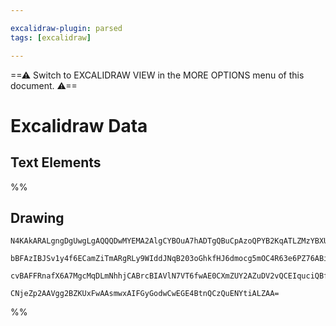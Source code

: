 ```yaml
---

excalidraw-plugin: parsed
tags: [excalidraw]

---
```

==⚠  Switch to EXCALIDRAW VIEW in the MORE OPTIONS menu of this document. ⚠==


# Excalidraw Data
## Text Elements
%%
## Drawing
```compressed-json
N4KAkARALgngDgUwgLgAQQQDwMYEMA2AlgCYBOuA7hADTgQBuCpAzoQPYB2KqATLZMzYBXUtiRoIACyhQ4zZAHoFAc0JRJQgEYA6bGwC2CgF7N6hbEcK4OCtptbErHALRY8RMpWdx8Q1TdIEfARcZgRmBShcZQUebTiAFho6IIR9BA4oZm4AbQBdfghcODgAZSiocVRQMEh1NKqIImVpZNqGQgQKACFcbABrZVJhDmIAYTZ8NlJuCABiADMl5bbI

bBFAzIBJSv1y4f6ECamZiTmARgRLy9WIddJNqB203oGhkfHJ6dmocg5mOC4R63e6PZ76ABihHw+HKMGCs0EHhBGwyT12+zYhwA6iR1Nw+OA1qjthjfliEHCERIkSQUQ80eCAErCFoccLZNDnfjEhmktIAeUB2DUMG45wADBKeXcSei0hDOFAIbh9NCxVyZaDGbtFZlSoQjFUeNKibK+fL9AAVLBQACCzS4EmCCyg9LBZKB9oebAokhCxG4HCEMK1

cvBAFFRnafX6A7MgcMqDLmNhhjCABrcBIAVlN7VT6fwAE0CXmZUY2AZuDV2vQCEIquciQBfMMW5kfdnMTnoYZCUa3IYkA1GoMh/Ay4efE41omQbqTQNnMYATjXa4hENWkCZCGUIaBszmEYAImez1uIK3249MYchVB2P9x6GzXBAmZhMwAOKkEeGlUwZvu0CzkOke6jEwhAcMoc61JAGS4JowTLqgvyNjyaxEHA3AYQgWEQBwqpVPhhHCFARDsnhp

CNjeZp2AAVgg2BZKUxFwAAsmwxAIFGyGodwCwEGE4BtnQCzQuENYtiALZAA=
```
%%